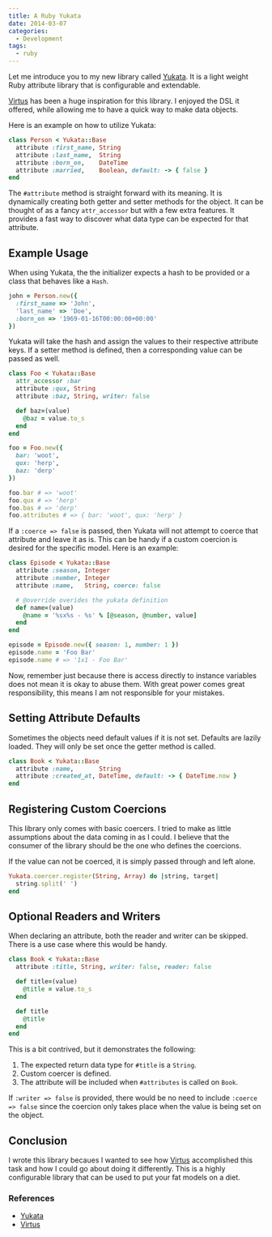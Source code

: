 ```yaml
---
title: A Ruby Yukata
date: 2014-03-07
categories:
  - Development
tags:
  - ruby
---
```


Let me introduce you to my new library called [Yukata][yukata]. It is a light
weight Ruby attribute library that is configurable and extendable.

[Virtus][virtus] has been a huge inspiration for this library. I enjoyed the DSL
it offered, while allowing me to have a quick way to make data objects.

Here is an example on how to utilize Yukata:

```ruby
class Person < Yukata::Base
  attribute :first_name, String
  attribute :last_name,  String
  attribute :born_on,    DateTime
  attribute :married,    Boolean, default: -> { false }
end
```

The `#attribute` method is straight forward with its meaning. It is dynamically
creating both getter and setter methods for the object. It can be thought of as
a fancy `attr_accessor` but with a few extra features. It provides a fast way to
discover what data type can be expected for that attribute.

## Example Usage

When using Yukata, the the initializer expects a hash to be provided or a class
that behaves like a `Hash`.

```ruby
john = Person.new({
  :first_name => 'John',
  'last_name' => 'Doe',
  :born_on => '1969-01-16T00:00:00+00:00'
})
```

Yukata will take the hash and assign the values to their respective attribute
keys. If a setter method is defined, then a corresponding value can be passed as
well.

```ruby
class Foo < Yukata::Base
  attr_accessor :bar
  attribute :qux, String
  attribute :baz, String, writer: false

  def baz=(value)
    @baz = value.to_s
  end
end

foo = Foo.new({
  bar: 'woot',
  qux: 'herp',
  baz: 'derp'
})

foo.bar # => 'woot'
foo.qux # => 'herp'
foo.bas # => 'derp'
foo.attributes # => { bar: 'woot', qux: 'herp' }
```

If a `:coerce => false` is passed, then Yukata will not attempt to coerce that
attribute and leave it as is. This can be handy if a custom coercion is desired
for the specific model. Here is an example:

```ruby
class Episode < Yukata::Base
  attribute :season, Integer
  attribute :number, Integer
  attribute :name,   String, coerce: false

  # @override overides the yukata definition
  def name=(value)
    @name = '%sx%s - %s' % [@season, @number, value]
  end
end

episode = Episode.new({ season: 1, number: 1 })
episode.name = 'Foo Bar'
episode.name # => '1x1 - Foo Bar'
```

Now, remember just because there is access directly to instance variables does
not mean it is okay to abuse them. With great power comes great responsibility,
this means I am not responsible for your mistakes.

## Setting Attribute Defaults

Sometimes the objects need default values if it is not set. Defaults are lazily
loaded. They will only be set once the getter method is called.

```ruby
class Book < Yukata::Base
  attribute :name,       String
  attribute :created_at, DateTime, default: -> { DateTime.now }
end
```

## Registering Custom Coercions

This library only comes with basic coercers. I tried to make as little
assumptions about the data coming in as I could. I believe that the consumer of
the library should be the one who defines the coercions.

If the value can not be coerced, it is simply passed through and left alone.

```ruby
Yukata.coercer.register(String, Array) do |string, target|
  string.split(' ')
end
```

## Optional Readers and Writers

When declaring an attribute, both the reader and writer can be skipped. There is
a use case where this would be handy.

```ruby
class Book < Yukata::Base
  attribute :title, String, writer: false, reader: false

  def title=(value)
    @title = value.to_s
  end

  def title
    @title
  end
end
```

This is a bit contrived, but it demonstrates the following:

  1. The expected return data type for `#title` is a `String`.
  2. Custom coercer is defined.
  3. The attribute will be included when `#attributes` is called on `Book`.

If `:writer => false` is provided, there would be no need to include
`:coerce => false` since the coercion only takes place when the value is being
set on the object.

## Conclusion

I wrote this library becaues I wanted to see how [Virtus][virtus]
accomplished this task and how I could go about doing it differently. This is a
highly configurable library that can be used to put your fat models on a diet.

### References

  * [Yukata][yukata]
  * [Virtus][virtus]

[virtus]: https://github.com/solnic/virtus
[yukata]: https://github.com/warmwaffles/yukata
